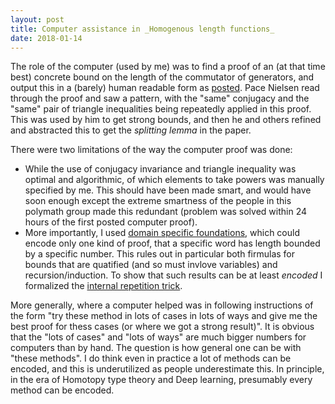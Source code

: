 ```yaml
---
layout: post
title: Computer assistance in _Homogenous length functions_
date: 2018-01-14
---
```


The role of the computer (used by me) was to find a proof of an (at that time best) concrete bound on the length of the commutator of generators, and output this in a (barely) human readable form as [posted](https://github.com/siddhartha-gadgil/Superficial/wiki/A-commutator-bound). Pace Nielsen read through the proof and saw a pattern, with the "same" conjugacy and the "same" pair of triangle inequalities being repeatedly applied in this proof. This was used by him to get strong bounds, and then he and others refined and abstracted this to get the _splitting lemma_ in the paper.

There were two limitations of the way the computer proof was done:

* While the use of conjugacy invariance and triangle inequality was optimal and algorithmic, of which elements to take powers was manually specified by me. This should have been made smart, and would have soon enough except the extreme smartness of the people in this polymath group made this redundant (problem was solved within 24 hours of the first posted computer proof).
* More importantly, I used [domain specific foundations](https://github.com/siddhartha-gadgil/Superficial/blob/master/src/main/scala/freegroups/LinNormBound.scala), which could encode only one kind of proof, that a specific word has length bounded by a specific number. This rules out in particular both firmulas for bounds that are quatified (and so must invlove variables) and recursion/induction. To show that such results can be at least _encoded_ I formalized the [internal repetition trick](http://siddhartha-gadgil.github.io/ProvingGround/tuts/LengthFunctions.html).

More generally, where a computer helped was in following instructions of the form "try these method in lots of cases in lots of ways and give me the best proof for thess cases (or where we got a strong result)". It is obvious that the "lots of cases" and "lots of ways" are much bigger numbers for computers than by hand. The question is how general one can be with "these methods". I do think even in practice a lot of methods can be encoded, and  this is underutilized as people underestimate this. In principle, in the era of Homotopy type theory and Deep learning, presumably every method can be encoded.
